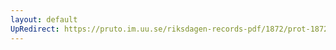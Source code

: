 ```yaml
---
layout: default
UpRedirect: https://pruto.im.uu.se/riksdagen-records-pdf/1872/prot-1872--fk--229/prot-1872--fk--229_019.pdf
---
```

